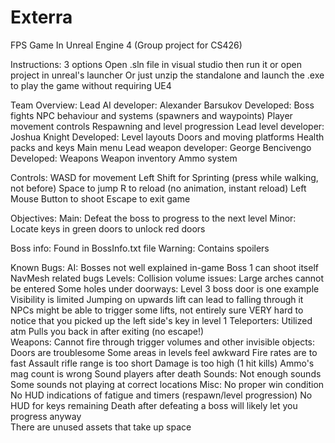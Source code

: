 # Exterra
FPS Game In Unreal Engine 4 (Group project for CS426)

Instructions: 3 options
	Open .sln file in visual studio then run it
	or open project in unreal's launcher
	Or just unzip the standalone and launch the .exe to play the game without requiring UE4

Team Overview:
	Lead AI developer: Alexander Barsukov
		Developed:
			Boss fights
			NPC behaviour and systems (spawners and waypoints)
			Player movement controls
			Respawning and level progression
	Lead level developer: Joshua Knight
		Developed:
			Level layouts
			Doors and moving platforms
			Health packs and keys
			Main menu
	Lead weapon developer: George Bencivengo
		Developed:
			Weapons
			Weapon inventory
			Ammo system 

Controls:
	WASD for movement
	Left Shift for Sprinting (press while walking, not before)
	Space to jump
	R to reload (no animation, instant reload)
	Left Mouse Button to shoot
	Escape to exit game
	
Objectives:
	Main:
		Defeat the boss to progress to the next level
	Minor:
		Locate keys in green doors to unlock red doors
		
Boss info:
	Found in BossInfo.txt file
	Warning: Contains spoilers
			
Known Bugs:
	AI:
		Bosses not well explained in-game
		Boss 1 can shoot itself
		NavMesh related bugs
	Levels:
		Collision volume issues:
			Large arches cannot be entered
		Some holes under doorways:
			Level 3 boss door is one example
		Visibility is limited
		Jumping on upwards lift can lead to falling through it
		NPCs might be able to trigger some lifts, not entirely sure
		VERY hard to notice that you picked up the left side's key in level 1
	Teleporters:
		Utilized atm
		Pulls you back in after exiting (no escape!)	
	Weapons:
		Cannot fire through trigger volumes and other invisible objects:
			Doors are troublesome
			Some areas in levels feel awkward
		Fire rates are to fast
		Assault rifle range is too short
		Damage is too high (1 hit kills)
		Ammo's mag count is wrong
		Sound players after death
	Sounds:
		Not enough sounds
		Some sounds not playing at correct locations
	Misc:
		No proper win condition
		No HUD indications of fatigue and timers (respawn/level progression)
		No HUD for keys remaining
		Death after defeating a boss will likely let you progress anyway  
		There are unused assets that take up space
		